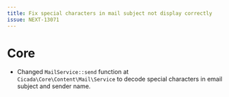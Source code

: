 ```yaml
---
title: Fix special characters in mail subject not display correctly
issue: NEXT-13071
---
```

# Core
* Changed `MailService::send` function at `Cicada\Core\Content\Mail\Service` to decode special characters in email subject and sender name.
